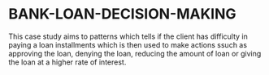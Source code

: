 # BANK-LOAN-DECISION-MAKING
This case study aims to patterns which tells if the client has difficulty in paying a loan installments which is then used to make actions ssuch as approving the loan, denying the loan, reducing the amount of loan or giving the loan at a higher rate of interest. 
